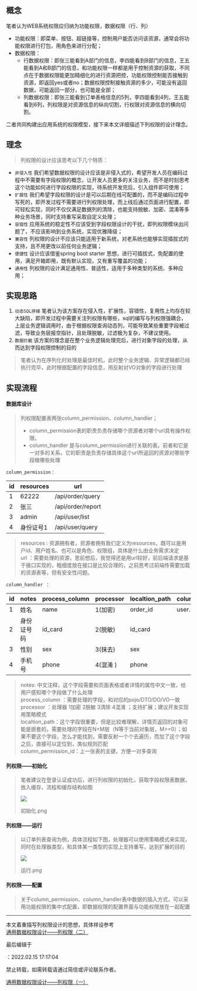 ## 概念

笔者认为WEB系统权限应归纳为功能权限，数据权限（行、列）

* 功能权限：即菜单、按钮、超链接等，控制用户能否访问该资源，通常会将功能权限进行打包，用角色来进行分配；
* 数据权限：
    * 行数据权限：即张三能看到A部门的信息，李四能看到B部门的信息，王五能看到A和B部门的信息，和功能权限一样都是用于控制资源的获取，不同点在于数据权限能更加精细化的进行资源把控，功能权限控制能否接触到资源，即返回yes或者no；数据权限控制接触资源的多少，可能没有返回数据，可能返回一部分，也可能是全部；
    * 列数据权限：即张三能看到订单表格信息的5列，李四能看到4列，王五能看到6列，列权限是对资源信息的纵向切割，行权限对资源信息的横向切割。

二者共同构建出应用系统的权限模型，接下来本文详细描述下列权限的设计理念。

## 理念

> 列权限的设计应该思考以下几个特质：

* `非侵入性` 我们希望数据权限的设计应该是非侵入式的，希望开发人员在编码过程中不需要有字段权限的概念，让开发人员更多的关注业务，而不是时刻思考这个功能如何进行字段权限的实现，待系统开发完后，引入组件即可使用；
* `扩展性` 我们希望字段权限的设计是可以后期在线可配置的，而不是编码过程中写死的，即开发过程不需要进行列权限处理，而上线后通过页面进行配置，即可轻松实现，同时不仅仅满足数据列的清除，也能支持脱敏、加密、混淆等多种业务场景，同时支持重写采取自定义处理；
* `容错性` 应用系统的稳定性不应该受到字段权限设计的干扰，即列权限模块出问题了，不应该影响到业务系统，实现优雅降级；
* `兼容性` 列权限的设计不应该只能适用于新系统，对老系统也能够实现插拔式的支持，且不用更改以前任何业务逻辑；
* `便捷性` 设计应该借鉴spring boot starter 思想，进行可插拔式，免配置的使用，满足开箱即用，既有默认实现，又有重写覆盖的功能；
* `通用性` 列权限的设计满足通用性、普适性，适用于多种类型的系统、多种应用；

## 实现思路

1. `动态SQL拼接` 笔者认为该方案存在侵入性，扩展性，容错性，复用性上均存在较大缺陷，即开发过程中需要关注列权限有哪些，sql的编写与列权限强耦合，上层业务逻辑调用时，由于根据权限查询动态列，可能导致某些重要字段被过滤，导致业务层报空指针，且处理脱敏，过滤极为复杂，不建议使用。
2. `数据拦截` 该方案的理念是在整个业务逻辑处理完后，进行对象字段的处理，从而达到字段权限控制的目的

> 笔者认为在序列化时处理是最佳时机，此时整个业务逻辑、异常逻辑都已经执行完毕，此时根据配置的字段信息，用反射对VO对象的字段进行处理

## 实现流程

#### 数据库设计

> 列权限配置表两张column_permission、column_handler；
> 
> * column_permission表的职责负责存储哪个资源者对哪个url具有操作权限。
> * column_handler 是与column_permission进行关联的表。前者和它是一对多的关系，它的职责是负责存储具体这个url所返回的资源对哪些字段做哪些处理

`column_permission：`

| id | resources | url |
| --- | --- | --- |
| 1 | 62222 | /api/order/query |
| 2 | 张三 | /api/order/report |
| 3 | admin | /api/user/list |
| 4 | 身份证号1 | /api/user/query |

> resources : 资源拥有者，资源者拥有我们定义为resources，既可以是用户id、用户姓名、也可以是角色、权限组，具体是什么由业务需求决定  
> url ：需要处理的资源，思前想后，我觉得还是用url较好，前后端请求是基于接口实现的，粗细度放在接口是比较合理的，之前思考过前端传需要加载的资源表等，但有安全性问题。

`column_handler ：`

| id | notes | process_column | processor | localtion_path | column_permission_id |
| --- | --- | --- | --- | --- | --- |
| 1 | 姓名 | name | 1(加密) | order_id | user.name |
| 2 | 身份证号码 | id_card | 2(脱敏) | id_card |  |
| 3 | 性别 | sex | 3(抹去) | sex |  |
| 4 | 手机号 | phone | 4(混淆 ) | phone |  |

> notes: 中文注释，这个字段需要和页面表格或者详情的属性中文一致，给用户感知哪个字段做了什么处理  
> process_column ：需要处理的字段，和对应的pojo/DTO/DO/VO一致  
> processor ：处理器 1加密 2脱敏 3清除 4混淆 ；支持扩展；建议开发实现用策略模式  
> localtion_path：这个字段很重要，但是比较难理解，详情页返回的对象可能是嵌套的，需要处理的字段在N+M层（N等于当前对象层，M>=0）；如果不要这个字段，怎么才能找到，需要反射一个个去遍历，而加了这个字段之后，直接可以定位到，类似规则匹配  
> column_permission_id：上一张表的主键，方便一对多查询

#### 列权限——初始化

> 笔者建议在登录认证成功后，进行列权限的初始化，获取字段权限表数据，放入缓存，流程和缓存结构如图
> 
>   
> 
> ![](https://upload-images.jianshu.io/upload_images/7096683-6508de59cba6b9b4.png)
> 
> 初始化.png

#### 列权限——运行

> 以订单列表查询为例，具体流程如下图，处理器可以使用策略模式来实现，同时在处理器类型，和具体某一类型的实现上支持重写，达到扩展的目的
> 
>   
> 
> ![](https://upload-images.jianshu.io/upload_images/7096683-26130b5205eb6438.png)
> 
> 运行.png

#### 列权限——配置

> 关于column_permission、column_handler表中数据的插入方式，可以采用功能权限的集中式配置，即数据权限的配置界面与功能权限放在一起配置

* * *

本文着重描写列权限设计的思想，具体祥设参考  
[通用数据权限设计——列权限（二）](https://www.jianshu.com/p/1024e164a362)

最后编辑于

：2022.02.15 17:17:04

禁止转载，如需转载请通过简信或评论联系作者。

[通用数据权限设计——列权限（一）](https://www.jianshu.com/p/ef8d615ce659)

